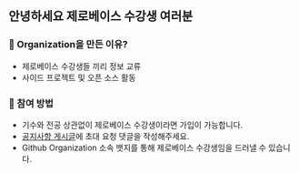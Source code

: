 ## 안녕하세요 제로베이스 수강생 여러분

### 🤔 Organization을 만든 이유?
- 제로베이스 수강생들 끼리 정보 교류
- 사이드 프로젝트 및 오픈 소스 활동

### 🎉 참여 방법
- 기수와 전공 상관없이 제로베이스 수강생이라면 가입이 가능합니다.
- [공지사항 게시글](https://github.com/zero-base-school/.github/discussions/2)에 초대 요청 댓글을 작성해주세요.
- Github Organization 소속 뱃지를 통해 제로베이스 수강생임을 드러낼 수 있습니다.


